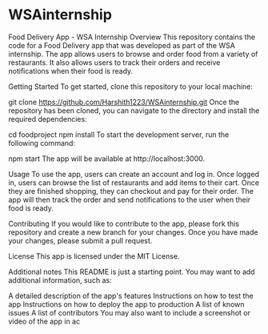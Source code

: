 # WSAinternship

Food Delivery App - WSA Internship
Overview
This repository contains the code for a Food Delivery app that was developed as part of the WSA internship. The app allows users to browse and order food from a variety of restaurants. It also allows users to track their orders and receive notifications when their food is ready.

Getting Started
To get started, clone this repository to your local machine:

git clone https://github.com/Harshith1223/WSAinternship.git
Once the repository has been cloned, you can navigate to the directory and install the required dependencies:

cd foodproject
npm install
To start the development server, run the following command:

npm start
The app will be available at http://localhost:3000.

Usage
To use the app, users can create an account and log in. Once logged in, users can browse the list of restaurants and add items to their cart. Once they are finished shopping, they can checkout and pay for their order. The app will then track the order and send notifications to the user when their food is ready.

Contributing
If you would like to contribute to the app, please fork this repository and create a new branch for your changes. Once you have made your changes, please submit a pull request.

License
This app is licensed under the MIT License.

Additional notes
This README is just a starting point. You may want to add additional information, such as:

A detailed description of the app's features
Instructions on how to test the app
Instructions on how to deploy the app to production
A list of known issues
A list of contributors
You may also want to include a screenshot or video of the app in ac
